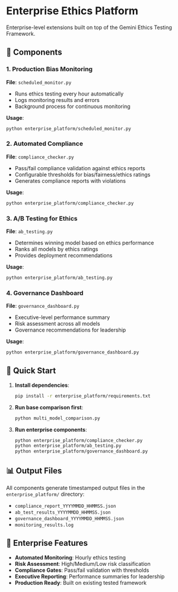 # Enterprise Ethics Platform

Enterprise-level extensions built on top of the Gemini Ethics Testing Framework.

## 🏢 Components

### 1. Production Bias Monitoring
**File**: `scheduled_monitor.py`
- Runs ethics testing every hour automatically
- Logs monitoring results and errors
- Background process for continuous monitoring

**Usage**:
```bash
python enterprise_platform/scheduled_monitor.py
```

### 2. Automated Compliance
**File**: `compliance_checker.py` 
- Pass/fail compliance validation against ethics reports
- Configurable thresholds for bias/fairness/ethics ratings
- Generates compliance reports with violations

**Usage**:
```bash
python enterprise_platform/compliance_checker.py
```

### 3. A/B Testing for Ethics
**File**: `ab_testing.py`
- Determines winning model based on ethics performance
- Ranks all models by ethics ratings
- Provides deployment recommendations

**Usage**:
```bash
python enterprise_platform/ab_testing.py
```

### 4. Governance Dashboard  
**File**: `governance_dashboard.py`
- Executive-level performance summary
- Risk assessment across all models
- Governance recommendations for leadership

**Usage**:
```bash
python enterprise_platform/governance_dashboard.py
```

## 🚀 Quick Start

1. **Install dependencies**:
   ```bash
   pip install -r enterprise_platform/requirements.txt
   ```

2. **Run base comparison first**:
   ```bash
   python multi_model_comparison.py
   ```

3. **Run enterprise components**:
   ```bash
   python enterprise_platform/compliance_checker.py
   python enterprise_platform/ab_testing.py  
   python enterprise_platform/governance_dashboard.py
   ```

## 📊 Output Files

All components generate timestamped output files in the `enterprise_platform/` directory:
- `compliance_report_YYYYMMDD_HHMMSS.json`
- `ab_test_results_YYYYMMDD_HHMMSS.json`
- `governance_dashboard_YYYYMMDD_HHMMSS.json`
- `monitoring_results.log`

## 🎯 Enterprise Features

- **Automated Monitoring**: Hourly ethics testing
- **Risk Assessment**: High/Medium/Low risk classification
- **Compliance Gates**: Pass/fail validation with thresholds
- **Executive Reporting**: Performance summaries for leadership
- **Production Ready**: Built on existing tested framework